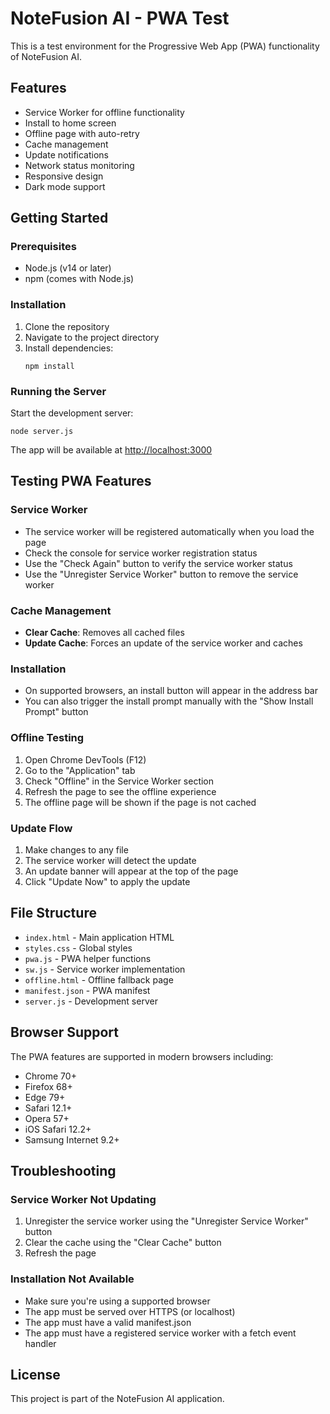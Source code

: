 # NoteFusion AI - PWA Test

This is a test environment for the Progressive Web App (PWA) functionality of NoteFusion AI.

## Features

- Service Worker for offline functionality
- Install to home screen
- Offline page with auto-retry
- Cache management
- Update notifications
- Network status monitoring
- Responsive design
- Dark mode support

## Getting Started

### Prerequisites

- Node.js (v14 or later)
- npm (comes with Node.js)

### Installation

1. Clone the repository
2. Navigate to the project directory
3. Install dependencies:
   ```
   npm install
   ```

### Running the Server

Start the development server:

```
node server.js
```

The app will be available at [http://localhost:3000](http://localhost:3000)

## Testing PWA Features

### Service Worker

- The service worker will be registered automatically when you load the page
- Check the console for service worker registration status
- Use the "Check Again" button to verify the service worker status
- Use the "Unregister Service Worker" button to remove the service worker

### Cache Management

- **Clear Cache**: Removes all cached files
- **Update Cache**: Forces an update of the service worker and caches

### Installation

- On supported browsers, an install button will appear in the address bar
- You can also trigger the install prompt manually with the "Show Install Prompt" button

### Offline Testing

1. Open Chrome DevTools (F12)
2. Go to the "Application" tab
3. Check "Offline" in the Service Worker section
4. Refresh the page to see the offline experience
5. The offline page will be shown if the page is not cached

### Update Flow

1. Make changes to any file
2. The service worker will detect the update
3. An update banner will appear at the top of the page
4. Click "Update Now" to apply the update

## File Structure

- `index.html` - Main application HTML
- `styles.css` - Global styles
- `pwa.js` - PWA helper functions
- `sw.js` - Service worker implementation
- `offline.html` - Offline fallback page
- `manifest.json` - PWA manifest
- `server.js` - Development server

## Browser Support

The PWA features are supported in modern browsers including:

- Chrome 70+
- Firefox 68+
- Edge 79+
- Safari 12.1+
- Opera 57+
- iOS Safari 12.2+
- Samsung Internet 9.2+

## Troubleshooting

### Service Worker Not Updating

1. Unregister the service worker using the "Unregister Service Worker" button
2. Clear the cache using the "Clear Cache" button
3. Refresh the page

### Installation Not Available

- Make sure you're using a supported browser
- The app must be served over HTTPS (or localhost)
- The app must have a valid manifest.json
- The app must have a registered service worker with a fetch event handler

## License

This project is part of the NoteFusion AI application.
